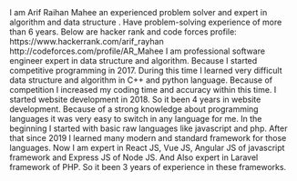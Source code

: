 <head>
  <meta name="google-site-verification" content="s2Xb0x6S7nShGCgkIJtYSyQmz0JD9v84cU0P03YOujY" />
</head>
I am Arif Raihan Mahee an experienced problem solver and expert in algorithm and data structure . Have problem-solving experience of more than 6 years. Below are hacker rank and code forces profile:
https://www.hackerrank.com/arif_rayhan
http://codeforces.com/profile/AR_Mahee
I am professional software engineer expert in data structure and algorithm. Because I started competitive programming in 2017. During this time I learned very difficult data structure and algorithm in C++ and python language. Because of competition I increased my coding time and accuracy within this time. I started website development in 2018. So it been 4 years in website development. Because of a strong knowledge about programming languages it was very easy to switch in any language for me. In the beginning I started with basic raw languages like javascript and php. After that since 2019 I learned many modern and standard framework for those languages. Now I am expert in React JS, Vue JS, Angular JS of javascript framework and Express JS of Node JS. And Also expert in Laravel framework of PHP. So it been 3 years of experience in these frameworks.
